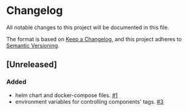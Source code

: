 # Changelog
All notable changes to this project will be documented in this file.

The format is based on [Keep a Changelog](https://keepachangelog.com/en/1.0.0/),
and this project adheres to [Semantic Versioning](https://semver.org/spec/v2.0.0.html).

## [Unreleased]

### Added
- helm chart and docker-compose files. [#1](https://github.com/ncsa/smm-deployment/issues/1)
- environment variables for controlling components' tags. [#3](https://github.com/nationalarchives/tdr-dev-documentation/issues/3)
